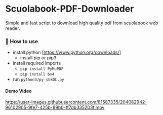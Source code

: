 # Scuolabook-PDF-Downloader
Simple and fast script to download high quality pdf from scuolabook web reader. 
### 📝 How to use
- install python [https://www.python.org/downloads/]
   - install pip or pip3
- install required imports
   - `pip install PyMuPDF`
   - `pip install bs4`
- run `python3/py sbkDL.py`

#### Demo Video



https://user-images.githubusercontent.com/81587335/204082942-96102905-9fe7-425b-89b0-ff7db335203f.mov
